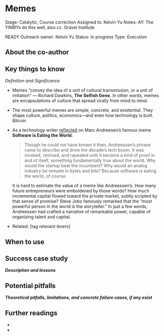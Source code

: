 # Memes

Stage: Catalytic, Course correction
Assigned to: Kelvin Yu
Notes: AY: The YIMBYs do this well, also cc. Gravel Institute

READY
Outreach owner: Kelvin Yu
Status: In progress
Type: Execution

## About the co-author

## Key things to know

*Definition and Significance*

- Memes “convey the idea of a unit of cultural transmission, or a unit of imitation” — Richard Dawkins, ****************The Selfish Gene.**************** In other words, memes are encapsulations of culture that spread virally from mind to mind.
- The most powerful memes are simple, concrete, and existential.  They shape culture, politics, economics—and even how technology is built. Bitcoin
- As a technology writer [reflected](https://thegeneralist.substack.com/p/katherine-boyle#:~:text=Though%20he%20could,talent%20and%20capital.) on Marc Andreesen’s famous meme ****************************Software is Eating the World****************************:
    
    > Though he could not have known it then, Andreessen’s phrase came to describe and drive the decade’s tech boom. It was invoked, remixed, and repeated until it became a kind of proof in and of itself, something fundamentally true about the world. Why would the startup beat the incumbent? Why would an analog industry be remade in bytes and bits? Because software is eating the world, of course.
    
    It is hard to estimate the value of a meme like Andreessen’s. How many future entrepreneurs were emboldened by those words? How much incremental capital flowed toward the private market, subtly scripted by that sense of promise? Steve Jobs famously remarked that the “most powerful person in the world is the storyteller.” In just a few words, Andreessen had crafted a narrative of remarkable power, capable of organizing talent and capital.
    > 
- Related: [tag relevant levers]

## When to use

## Success case study

***********************Description and lessons***********************

## Potential pitfalls

***********************************************************Theoretical pitfalls, limitations, and concrete failure cases, if any exist***********************************************************

## Further readings

- 
-